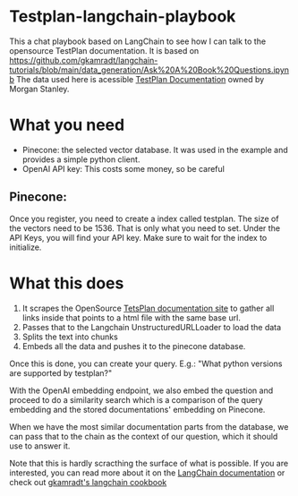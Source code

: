 # Testplan-langchain-playbook
This a chat playbook based on LangChain to see how I can talk to the opensource TestPlan documentation. 
It is based on https://github.com/gkamradt/langchain-tutorials/blob/main/data_generation/Ask%20A%20Book%20Questions.ipynb
The data used here is acessible [TestPlan Documentation](https://testplan.readthedocs.io/en/latest/) owned by Morgan Stanley.

# What you need

- Pinecone: the selected vector database. It was used in the example and provides a simple python client.
- OpenAI API key: This costs some money, so be careful

## Pinecone:
Once you register, you need to create a index called testplan. The size of the vectors need to be 1536. That is only what you need to set.
Under the API Keys, you will find your API key. Make sure to wait for the index to initialize.

# What this does

1. It scrapes the OpenSource [TetsPlan documentation site](https://testplan.readthedocs.io/en/latest) to gather all links inside that points to a html file with the same base url. 
2. Passes that to the Langchain UnstructuredURLLoader to load the data
3. Splits the text into chunks
4. Embeds all the data and pushes it to the pinecone database.

Once this is done, you can create your query. E.g.: "What python versions are supported by testplan?"

With the OpenAI embedding endpoint, we also embed the question and proceed to do a similarity search which is a comparison of the query embedding and the stored documentations' embedding on Pinecone.

When we have the most similar documentation parts from the database, we can pass that to the chain as the context of our question, which it should use to answer it.

Note that this is hardly scracthing the surface of what is possible.
If you are interested, you can read more about it on the [LangChain documentation](https://docs.langchain.com/docs/) or check out [gkamradt's langchain cookbook](https://github.com/gkamradt/langchain-tutorials/blob/main/LangChain%20Cookbook.ipynb)
